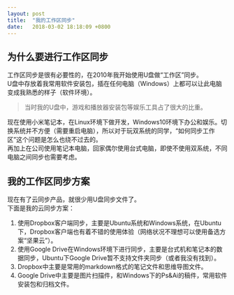 ```yaml
---
layout: post
title:  "我的工作区同步"
date:   2018-03-02 18:18:09 +0800
---
```

## 为什么要进行工作区同步
工作区同步是很有必要性的，在2010年我开始使用U盘做“工作区”同步。  
U盘中存放着我常用软件安装包，插在任何电脑（Windows）上都可以让此电脑变成我熟悉的样子（软件环境）。  
> 当时我的U盘中，游戏和播放器安装包等娱乐工具占了很大的比重。

现在使用小米笔记本，在Linux环境下做开发，Windows10环境下办公和娱乐。切换系统并不方便（需要重启电脑），所以对于玩双系统的同学，“如何同步工作区”这个问题是怎么也绕不过去的。  
再加上在公司使用笔记本电脑，回家偶尔使用台式电脑，即使不使用双系统，不同电脑之间同步也需要考虑。

## 我的工作区同步方案
现在有了云同步产品，就很少用U盘同步文件了。  
下面是我的云同步方案：
1. 使用Dropbox客户端同步，主要是Ubuntu系统和Windows系统，在Ubuntu下，Dropbox客户端也有着不错的使用体验（网络状况不理想可以使用备选方案“坚果云”）。
2. 使用Google Drive在Windows环境下进行同步，主要是台式机和笔记本的数据同步，Ubuntu下Google Drive暂不支持文件夹同步（或者我没有找到）。
3. Dropbox中主要是常用的markdown格式的笔记文件和思维导图文件。
4. Google Drive中主要是图片扫描件，和Windows下的Ps&Ai的稿件，常用软件安装包和归档文件。
